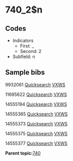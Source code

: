 # 740\_2$n

## Codes

-   Indicators
    -   First: \_
    -   Second: 2
-   Subfield: n

## Sample bibs

9932061 [Quicksearch](https://search.library.yale.edu/catalog/9932061) [VXWS](http://prodorbis.library.yale.edu:7014/vxws/GetHoldingsService?bibId=9932061)

11695622 [Quicksearch](https://search.library.yale.edu/catalog/11695622) [VXWS](http://prodorbis.library.yale.edu:7014/vxws/GetHoldingsService?bibId=11695622)

14555194 [Quicksearch](https://search.library.yale.edu/catalog/14555194) [VXWS](http://prodorbis.library.yale.edu:7014/vxws/GetHoldingsService?bibId=14555194)

14555365 [Quicksearch](https://search.library.yale.edu/catalog/14555365) [VXWS](http://prodorbis.library.yale.edu:7014/vxws/GetHoldingsService?bibId=14555365)

14555373 [Quicksearch](https://search.library.yale.edu/catalog/14555373) [VXWS](http://prodorbis.library.yale.edu:7014/vxws/GetHoldingsService?bibId=14555373)

14555375 [Quicksearch](https://search.library.yale.edu/catalog/14555375) [VXWS](http://prodorbis.library.yale.edu:7014/vxws/GetHoldingsService?bibId=14555375)

14555377 [Quicksearch](https://search.library.yale.edu/catalog/14555377) [VXWS](http://prodorbis.library.yale.edu:7014/vxws/GetHoldingsService?bibId=14555377)

**Parent topic:**[740](../../tags/740/740.md)

